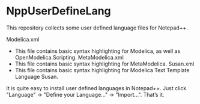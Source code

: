 NppUserDefineLang
=================

This repository collects some user defined language files for Notepad++.

Modelica.xml
  - This file contains basic syntax highlighting for Modelica, as well as OpenModelica.Scripting.
MetaModelica.xml
  - This file contains basic syntax highlighting for MetaModelica.
Susan.xml
  - This file contains basic syntax highlighting for Modelica Text Template Language Susan.

It is quite easy to install user defined languages in Notepad++. Just click "Language" -> "Define your Language..." -> "Import...". That’s it.
